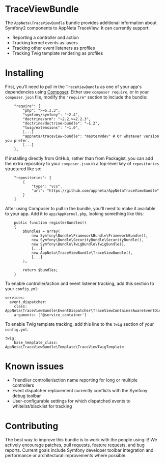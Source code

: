 TraceViewBundle
=======

The `AppNeta\TraceViewBundle` bundle provides additional information about Symfony2 components to AppNeta TraceView. It can currently support:

- Reporting a controller and action
- Tracking kernel events as layers
- Tracking other event listeners as profiles
- Tracking Twig template rendering as profiles

# Installing

First, you'll need to pull in the `TraceViewBundle` as one of your app's
dependencies using [Composer](https://getcomposer.org/). Either use `composer require`,
or in your `composer.json` file, modify the `"require"` section to include the bundle:
```
    "require": {
        "php": ">=5.3.3",
        "symfony/symfony": "~2.4",
        "doctrine/orm": "~2.2,>=2.2.3",
        "doctrine/doctrine-bundle": "~1.2",
        "twig/extensions": "~1.0",
        [...]
        "appneta/traceview-bundle": "master@dev" # Or whatever version you prefer.
        [...]
    },
```

If installing directly from GitHub, rather than from Packagist, you can add the
extra repository to your `composer.json` in a top-level key of `repositories`
structured like so:
```
    "repositories": [
        {
            "type": "vcs",
            "url": "https://github.com/appneta/AppNetaTraceViewBundle"
        }
    ]
```

After using Composer to pull in the bundle, you'll need to make it available to
your app. Add it to `app/AppKernel.php`, looking something like this:
```
    public function registerBundles()
    {
        $bundles = array(
            new Symfony\Bundle\FrameworkBundle\FrameworkBundle(),
            new Symfony\Bundle\SecurityBundle\SecurityBundle(),
            new Symfony\Bundle\TwigBundle\TwigBundle(),
            [...]
            new AppNeta\TraceViewBundle\TraceViewBundle(),
            [...]
        );

        return $bundles;
    }
```

To enable controller/action and event listener tracking, add this section to your `config.yml`:
```
services:
  event_dispatcher:
    class: AppNeta\TraceViewBundle\EventDispatcher\TraceViewContainerAwareEventDispatcher
    arguments: ['@service_container']
```

To enable Twig template tracking, add this line to the `twig` section of your `config.yml`:
```
twig:
    base_template_class: AppNeta\TraceViewBundle\Template\TraceViewTwigTemplate
```

# Known issues

- Friendlier controller/action name reporting for long or multiple controllers
- Event dispatcher replacement currently conflicts with the Symfony debug toolbar
- User-configurable settings for which dispatched events to whitelist/blacklist for tracking

# Contributing

The best way to improve this bundle is to work with the people using it! We
actively encourage patches, pull requests, feature requests, and bug reports.
Current goals include Symfony developer toolbar integration and performance or
architectural improvements where possible.
